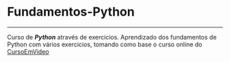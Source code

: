 # Fundamentos-Python
---
Curso de __*Python*__ através de exercicios. 
Aprendizado dos fundamentos de Python com vários exercicios, tomando como base o curso online do [CursoEmVideo](https://www.youtube.com/playlist?list=PLvE-ZAFRgX8hnECDn1v9HNTI71veL3oW0)
